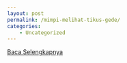 ```yaml
---
layout: post
permalink: /mimpi-melihat-tikus-gede/
categories:
    - Uncategorized
---
```


[Baca Selengkapnya](/01)